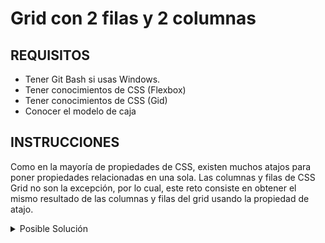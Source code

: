 # Grid con 2 filas y 2 columnas

## REQUISITOS
- Tener Git Bash si usas Windows.
- Tener conocimientos de CSS (Flexbox)
- Tener conocimientos de CSS (Gid)
- Conocer el modelo de caja 

## INSTRUCCIONES

Como en la mayoría de propiedades de CSS, existen muchos atajos para poner
propiedades relacionadas en una sola. Las columnas y filas de CSS Grid no son la
excepción, por lo cual, este reto consiste en obtener el mismo resultado de las
columnas y filas del grid usando la propiedad de atajo.


<details>
  <summary>Posible Solución</summary>

```css
.features {
  display: grid;
  grid-template: repeat(2, 1fr) / repeat(2, 330px);
}
```

</details>

